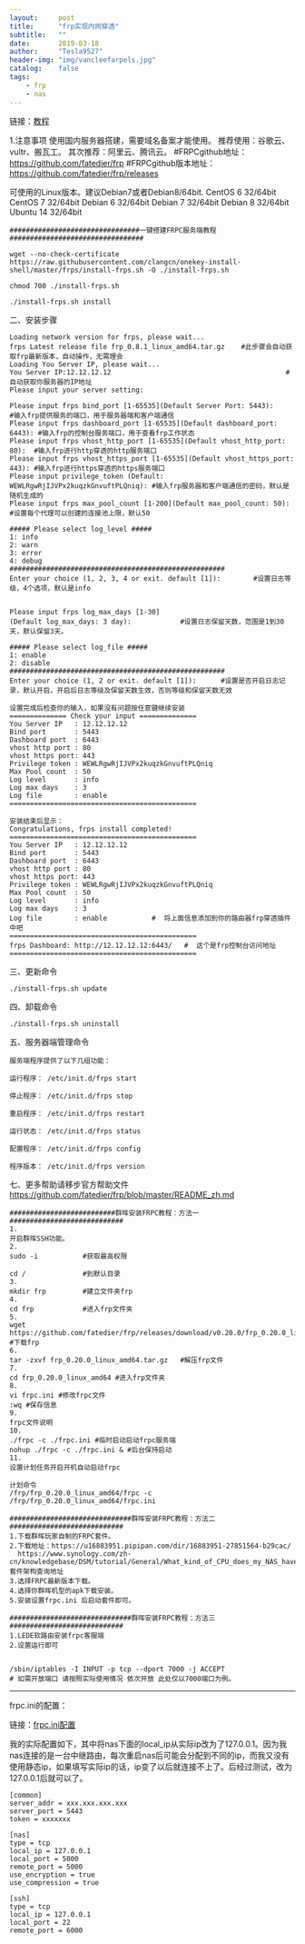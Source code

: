```yaml
---
layout:     post
title:      "frp实现内网穿透"
subtitle:   ""
date:       2019-03-18
author:     "Tesla9527"
header-img: "img/vancleefarpels.jpg"
catalog:    false
tags:
    - frp
    - nas
---
```


链接：[教程](https://www.dropbox.com/sh/6y7vhnvnyy38taz/AABDGLxYly6OGuz2A2Ws-At4a/%E6%95%99%E7%A8%8B.yaml?dl=0)

1.注意事项
使用国内服务器搭建，需要域名备案才能使用。
推荐使用：谷歌云、vultr、搬瓦工。
其次推荐：阿里云、腾讯云。
#FRPCgithub地址：https://github.com/fatedier/frp
#FRPCgithub版本地址：https://github.com/fatedier/frp/releases

可使用的Linux版本。建议Debian7或者Debian8/64bit.
CentOS 6 32/64bit
CentOS 7 32/64bit
Debian 6 32/64bit
Debian 7 32/64bit
Debian 8 32/64bit
Ubuntu 14 32/64bit

```
################################一键搭建FRPC服务端教程#################################

wget --no-check-certificate https://raw.githubusercontent.com/clangcn/onekey-install-shell/master/frps/install-frps.sh -O ./install-frps.sh

chmod 700 ./install-frps.sh

./install-frps.sh install
```

二、安装步骤
```
Loading network version for frps, please wait...
frps Latest release file frp_0.8.1_linux_amd64.tar.gz    #此步骤会自动获取frp最新版本，自动操作，无需理会
Loading You Server IP, please wait...
You Server IP:12.12.12.12                                           #自动获取你服务器的IP地址
Please input your server setting:

Please input frps bind_port [1-65535](Default Server Port: 5443):      #输入frp提供服务的端口，用于服务器端和客户端通信
Please input frps dashboard_port [1-65535](Default dashboard_port: 6443): #输入frp的控制台服务端口，用于查看frp工作状态
Please input frps vhost_http_port [1-65535](Default vhost_http_port: 80):  #输入frp进行http穿透的http服务端口
Please input frps vhost_https_port [1-65535](Default vhost_https_port: 443): #输入frp进行https穿透的https服务端口
Please input privilege_token (Default: WEWLRgwRjIJVPx2kuqzkGnvuftPLQniq): #输入frp服务器和客户端通信的密码，默认是随机生成的
Please input frps max_pool_count [1-200](Default max_pool_count: 50):     #设置每个代理可以创建的连接池上限，默认50

##### Please select log_level #####
1: info
2: warn
3: error
4: debug
#####################################################
Enter your choice (1, 2, 3, 4 or exit. default [1]):        #设置日志等级，4个选项，默认是info


Please input frps log_max_days [1-30]
(Default log_max_days: 3 day):            #设置日志保留天数，范围是1到30天，默认保留3天。

##### Please select log_file #####
1: enable
2: disable
#####################################################
Enter your choice (1, 2 or exit. default [1]):      #设置是否开启日志记录，默认开启，开启后日志等级及保留天数生效，否则等级和保留天数无效

设置完成后检查你的输入，如果没有问题按任意键继续安装
============== Check your input ==============
You Server IP   : 12.12.12.12
Bind port       : 5443
Dashboard port  : 6443
vhost http port : 80
vhost https port: 443
Privilege token : WEWLRgwRjIJVPx2kuqzkGnvuftPLQniq
Max Pool count  : 50
Log level       : info
Log max days    : 3
Log file        : enable
==============================================

安装结束后显示：
Congratulations, frps install completed!
==============================================
You Server IP   : 12.12.12.12
Bind port       : 5443
Dashboard port  : 6443
vhost http port : 80
vhost https port: 443
Privilege token : WEWLRgwRjIJVPx2kuqzkGnvuftPLQniq
Max Pool count  : 50
Log level       : info
Log max days    : 3
Log file        : enable           #  将上面信息添加到你的路由器frp穿透插件中吧
==============================================
frps Dashboard: http://12.12.12.12:6443/   #  这个是frp控制台访问地址
==============================================
```

三、更新命令
```
./install-frps.sh update
```

四、卸载命令
```
./install-frps.sh uninstall
```


五、服务器端管理命令
```
服务端程序提供了以下几组功能：

运行程序： /etc/init.d/frps start   

停止程序： /etc/init.d/frps stop

重启程序： /etc/init.d/frps restart

运行状态： /etc/init.d/frps status

配置程序： /etc/init.d/frps config

程序版本： /etc/init.d/frps version
```

七、更多帮助请移步官方帮助文件
https://github.com/fatedier/frp/blob/master/README_zh.md


```
##########################群晖安装FRPC教程：方法一############################
1.
开启群晖SSH功能。
2.
sudo -i           #获取最高权限

cd /              #到默认目录
3.
mkdir frp         #建立文件夹frp
4.
cd frp            #进入frp文件夹
5.
wget https://github.com/fatedier/frp/releases/download/v0.20.0/frp_0.20.0_linux_amd64.tar.gz    #下载frp
6.
tar -zxvf frp_0.20.0_linux_amd64.tar.gz   #解压frp文件
7.
cd frp_0.20.0_linux_amd64 #进入frp文件夹
8.
vi frpc.ini #修改frpc文件
:wq #保存信息
9.
frpc文件说明 
10. 
./frpc -c ./frpc.ini #临时启动启动frpc服务端
nohup ./frpc -c ./frpc.ini & #后台保持启动
11.
设置计划任务开启开机自动启动frpc

计划命令
/frp/frp_0.20.0_linux_amd64/frpc -c /frp/frp_0.20.0_linux_amd64/frpc.ini
```

```
##############################群晖安装FRPC教程：方法二############################
1.下载群晖玩家自制的FRPC套件。
2.下载地址：https://u16883951.pipipan.com/dir/16883951-27851564-b29cac/
  https://www.synology.com/zh-cn/knowledgebase/DSM/tutorial/General/What_kind_of_CPU_does_my_NAS_have 套件架构查询地址
3.选择FRPC最新版本下载。
4.选择你群晖机型的apk下载安装。
5.安装设置frpc.ini 后启动套件即可。
```

```
##############################群晖安装FRPC教程：方法三############################
1.LEDE软路由安装frpc客服端
2.设置运行即可


/sbin/iptables -I INPUT -p tcp --dport 7000 -j ACCEPT 
# 如需开放端口 请按照实际使用情况 依次开放 此处仅以7000端口为例。
```

---

frpc.ini的配置：

链接：[frpc.ini配置](https://www.dropbox.com/sh/6y7vhnvnyy38taz/AAC8wKPdQUKNoNo9LC4dyAGHa?dl=0&preview=frpc.ini)

我的实际配置如下，其中将nas下面的local_ip从实际ip改为了127.0.0.1。因为我nas连接的是一台中继路由，每次重启nas后可能会分配到不同的ip，而我又没有使用静态ip，如果填写实际ip的话，ip变了以后就连接不上了。后经过测试，改为127.0.0.1后就可以了。
```
[common]
server_addr = xxx.xxx.xxx.xxx
server_port = 5443
token = xxxxxxx

[nas]
type = tcp
local_ip = 127.0.0.1
local_port = 5000
remote_port = 5000
use_encryption = true
use_compression = true

[ssh]
type = tcp
local_ip = 127.0.0.1
local_port = 22
remote_port = 6000
```
